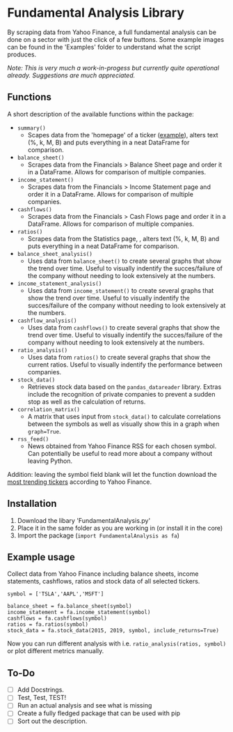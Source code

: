 # Fundamental Analysis Library
By scraping data from Yahoo Finance, a full fundamental analysis can be done on a sector with just the click of a few buttons. Some example images can be found in the 'Examples' folder to understand what the script produces.

*Note: This is very much a work-in-progess but currently quite operational already. Suggestions are much appreciated.*

## Functions
A short description of the available functions within the package:

- `summary()`
   - Scapes data from the 'homepage' of a ticker ([example](https://finance.yahoo.com/quote/TSLA?p=TSLA)), alters text (%, k, M, B) and puts everything in a neat DataFrame for comparison.
- `balance_sheet()`
   - Scrapes data from the Financials > Balance Sheet page and order it in a DataFrame. Allows for comparison of multiple companies.
- `income_statement()`
   - Scrapes data from the Financials > Income Statement page and order it in a DataFrame. Allows for comparison of multiple companies.
- `cashflows()`
   - Scrapes data from the Financials > Cash Flows page and order it in a DataFrame. Allows for comparison of multiple companies.
- `ratios()`
   - Scrapes data from the Statistics page, , alters text (%, k, M, B) and puts everything in a neat DataFrame for comparison.
- `balance_sheet_analysis()`
   - Uses data from `balance_sheet()` to create several graphs that show the trend over time. Useful to visually indentify the succes/failure of the company without needing to look extensively at the numbers.
- `income_statement_analysis()`
   - Uses data from `income_statement()` to create several graphs that show the trend over time. Useful to visually indentify the succes/failure of the company without needing to look extensively at the numbers.
- `cashflow_analysis()`
   - Uses data from `cashflows()` to create several graphs that show the trend over time. Useful to visually indentify the succes/failure of the company without needing to look extensively at the numbers.
- `ratio_analysis()`
   - Uses data from `ratios()` to create several graphs that show the current ratios. Useful to visually indentify the performance between companies.
- `stock_data()`
   - Retrieves stock data based on the `pandas_datareader` library. Extras include the recognition of private companies to prevent a sudden stop as well as the calculation of returns.
- `correlation_matrix()`
   - A matrix that uses input from `stock_data()` to calculate correlations between the symbols as well as visually show this in a graph when `graph=True`.
- `rss_feed()`
   - News obtained from Yahoo Finance RSS for each chosen symbol. Can potentially be useful to read more about a company without leaving Python.
   
Addition: leaving the symbol field blank will let the function download the [most trending tickers](https://finance.yahoo.com/trending-tickers/) according to Yahoo Finance.

## Installation
1. Download the libary 'FundamentalAnalysis.py'
2. Place it in the same folder as you are working in (or install it in the core)
3. Import the package (`import FundamentalAnalysis as fa`)

## Example usage
Collect data from Yahoo Finance including balance sheets, income statements, cashflows, ratios and stock data of all selected tickers.

```
symbol = ['TSLA','AAPL','MSFT']

balance_sheet = fa.balance_sheet(symbol)
income_statement = fa.income_statement(symbol)
cashflows = fa.cashflows(symbol)
ratios = fa.ratios(symbol)
stock_data = fa.stock_data(2015, 2019, symbol, include_returns=True)
```

Now you can run different analysis with i.e. `ratio_analysis(ratios, symbol)` or plot different metrics manually.

## To-Do
- [ ] Add Docstrings.
- [ ] Test, Test, TEST!
- [ ] Run an actual analysis and see what is missing
- [ ] Create a fully fledged package that can be used with pip
- [ ] Sort out the description.
